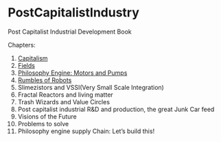 # PostCapitalistIndustry
Post Capitalist Industrial Development Book

Chapters:

1. [Capitalism](https://github.com/LafeLabs/PostCapitalistIndustry/CapitalismChapter.md)
2. [Fields](https://github.com/LafeLabs/PostCapitalistIndustry/edit/master/FileldsChapter2.md)
3. [Philosophy Engine: Motors and Pumps](https://github.com/LafeLabs/PostCapitalistIndustry/edit/master/EngineChapter3.md)
4. [Rumbles of Robots](https://github.com/LafeLabs/PostCapitalistIndustry/edit/master/RumblesChapter4.md)
5. Slimezistors and VSSI(Very Small Scale Integration)
6. Fractal Reactors and living matter
7. Trash Wizards and Value Circles
8. Post capitalist industrial R&D and production, the great Junk Car feed
9. Visions of the Future
10. Problems to solve
11. Philosophy engine supply Chain: Let’s build this!
 



